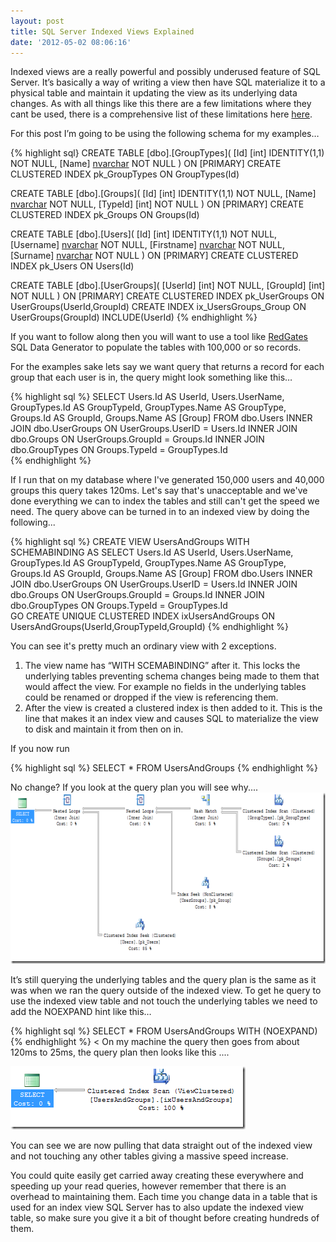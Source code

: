 ```yaml
---
layout: post
title: SQL Server Indexed Views Explained
date: '2012-05-02 08:06:16'
---
```


Indexed views are a really powerful and possibly underused feature of SQL Server. It’s basically a way of writing a view then have SQL materialize it to a physical table and maintain it updating the view as its underlying data changes. As with all things like this there are a few limitations where they cant be used, there is a comprehensive list of these limitations here <a href="http://sqlheaven.blogspot.co.uk/2011/06/indexed-view-limitations.html">here</a>.

For this post I’m going to be using the following schema for my examples…

{% highlight sql}
CREATE TABLE [dbo].[GroupTypes](
	[Id] [int] IDENTITY(1,1) NOT NULL,
	[Name] [nvarchar](50) NOT NULL
) ON [PRIMARY]
CREATE CLUSTERED INDEX pk_GroupTypes ON GroupTypes(Id)

CREATE TABLE [dbo].[Groups](
	[Id] [int] IDENTITY(1,1) NOT NULL,
	[Name] [nvarchar](50) NOT NULL,
	[TypeId] [int] NOT NULL
) ON [PRIMARY]
CREATE CLUSTERED INDEX pk_Groups ON Groups(Id)

CREATE TABLE [dbo].[Users](
	[Id] [int] IDENTITY(1,1) NOT NULL,
	[Username] [nvarchar](80) NOT NULL,
	[Firstname] [nvarchar](80) NOT NULL,
	[Surname] [nvarchar](80) NOT NULL
) ON [PRIMARY]
CREATE CLUSTERED INDEX pk_Users ON Users(Id)

CREATE TABLE [dbo].[UserGroups](
	[UserId] [int] NOT NULL,
	[GroupId] [int] NOT NULL
) ON [PRIMARY]
CREATE CLUSTERED INDEX pk_UserGroups ON UserGroups(UserId,GroupId)
CREATE INDEX ix_UsersGroups_Group ON UserGroups(GroupId) INCLUDE(UserId)
{% endhighlight %}

If you want to follow along then you will want to use a tool like <a href="http://www.red-gate.com/">RedGates</a> SQL Data Generator to populate the tables with 100,000 or so records.

For the examples sake lets say we want query that returns a record for each group that each user is in, the query might look something like this…

{% highlight sql %}
SELECT 
	Users.Id AS UserId,
	Users.UserName,
	GroupTypes.Id AS GroupTypeId,
	GroupTypes.Name AS GroupType,
	Groups.Id AS GroupId,
	Groups.Name AS [Group]
FROM
	dbo.Users
	INNER JOIN dbo.UserGroups ON UserGroups.UserID = Users.Id
	INNER JOIN dbo.Groups ON UserGroups.GroupId = Groups.Id
	INNER JOIN dbo.GroupTypes ON Groups.TypeId = GroupTypes.Id  
{% endhighlight %}

If I run that on my database where I've generated 150,000 users and 40,000 groups this query takes 120ms. Let's say that's unacceptable and we've done everything we can to index the tables and still can't get the speed we need. The query above can be turned in to an indexed view by doing the following...

{% highlight sql %}
CREATE VIEW UsersAndGroups WITH SCHEMABINDING
AS
SELECT
	Users.Id AS UserId,
	Users.UserName,
	GroupTypes.Id AS GroupTypeId,
	GroupTypes.Name AS GroupType,
	Groups.Id AS GroupId,
	Groups.Name AS [Group]
FROM
	dbo.Users
	INNER JOIN dbo.UserGroups ON UserGroups.UserID = Users.Id
	INNER JOIN dbo.Groups ON UserGroups.GroupId = Groups.Id
	INNER JOIN dbo.GroupTypes ON Groups.TypeId = GroupTypes.Id  
GO
CREATE UNIQUE CLUSTERED INDEX ixUsersAndGroups ON UsersAndGroups(UserId,GroupTypeId,GroupId)
{% endhighlight %}

You can see it's pretty much an ordinary view with 2 exceptions.

1. The view name has “WITH SCEMABINDING” after it. This locks the underlying tables preventing schema changes being made to them that would affect the view. For example no fields in the underlying tables could be renamed or dropped if the view is referencing them. 
1. After the view is created a clustered index is then added to it. This is the line that makes it an index view and causes SQL to materialize the view to disk and maintain it from then on in.

If you now run

{% highlight sql %}
SELECT * FROM UsersAndGroups
{% endhighlight %}

No change? If you look at the query plan you will see why....<a href="/content/images/WPImport/2012/05/qplan.png"><img style="background-image: none; border-right-width: 0px; padding-left: 0px; padding-right: 0px; display: inline; border-top-width: 0px; border-bottom-width: 0px; border-left-width: 0px; padding-top: 0px" title="qplan" border="0" alt="qplan" src="/content/images/WPImport/2012/05/qplan_thumb.png" width="685" height="274"></a>

It’s still querying the underlying tables and the query plan is the same as it was when we ran the query outside of the indexed view. To get he query to use the indexed view table and not touch the underlying tables we need to add the NOEXPAND hint like this…

{% highlight sql %}
SELECT * FROM UsersAndGroups WITH (NOEXPAND)
{% endhighlight %}
<
On my machine the query then goes from about 120ms to 25ms, the query plan then looks like this ....

<a href="/content/images/WPImport/2012/05/dsf.png"><img style="background-image: none; border-right-width: 0px; padding-left: 0px; padding-right: 0px; display: inline; border-top-width: 0px; border-bottom-width: 0px; border-left-width: 0px; padding-top: 0px" title="dsf" border="0" alt="dsf" src="/content/images/WPImport/2012/05/dsf_thumb.png" width="376" height="101"></a> 

You can see we are now pulling that data straight out of the indexed view and not touching any other tables giving a massive speed increase.

You could quite easily get carried away creating these everywhere and speeding up your read queries, however remember that there is an overhead to maintaining them. Each time you change data in a table that is used for an index view SQL Server has to also update the indexed view table, so make sure you give it a bit of thought before creating hundreds of them.